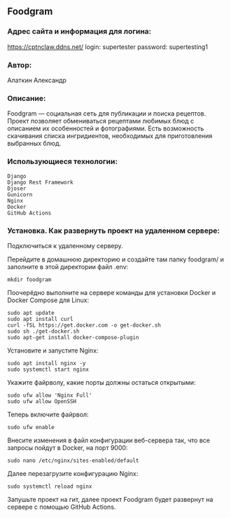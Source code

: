 ## Foodgram

### Адрес сайта и информация для логина:
https://cptnclaw.ddns.net/
login: supertester
password: supertesting1

### Автор: 
Алаткин Александр

### Описание:
Foodgram — социальная сеть для публикации и поиска рецептов. Проект позволяет обмениваться рецептами любимых блюд с описанием их особенностей и фотографиями. Есть возможность скачивания списка ингридиентов, необходимых для приготовления выбранных блюд.

### Использующиеся технологии:
```
Django
Django Rest Framework
Djoser
Gunicorn
Nginx
Docker
GitHub Actions
```
### Установка. Как развернуть проект на удаленном сервере:

Подключиться к удаленному серверу.

Перейдите в домашнюю директорию и создайте там папку foodgram/ и заполните в этой директории файл .env:

```
mkdir foodgram
```

Поочерёдно выполните на сервере команды для установки Docker и Docker Compose для Linux:

```
sudo apt update
sudo apt install curl
curl -fSL https://get.docker.com -o get-docker.sh
sudo sh ./get-docker.sh
sudo apt-get install docker-compose-plugin
```

Установите и запустите Nginx:

```
sudo apt install nginx -y
sudo systemctl start nginx
```

Укажите файрволу, какие порты должны остаться открытыми:

```
sudo ufw allow 'Nginx Full'
sudo ufw allow OpenSSH
```

Теперь включите файрвол:

```
sudo ufw enable
```

Внесите изменения в файл конфигурации веб-сервера так, что все запросы пойдут в Docker, на порт 9000:

```
sudo nano /etc/nginx/sites-enabled/default
```

Далее перезагрузите конфигурацию Nginx:

```
sudo systemctl reload nginx
```

Запушьте проект на гит, далее проект Foodgram будет развернут на сервере с помощью GitHub Actions.
